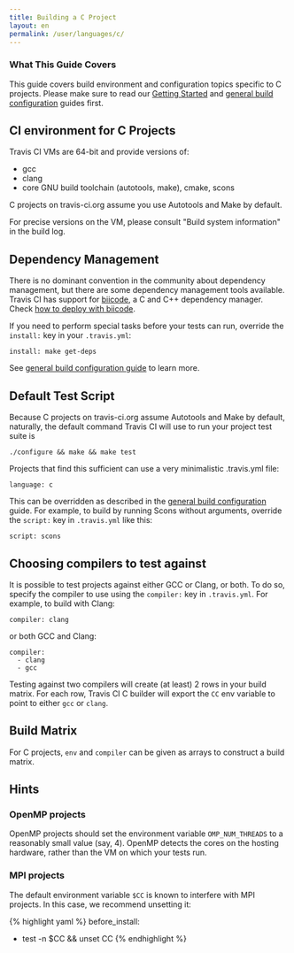 ```yaml
---
title: Building a C Project
layout: en
permalink: /user/languages/c/
---
```


### What This Guide Covers

This guide covers build environment and configuration topics specific to C projects. Please make sure to read our [Getting Started](/user/getting-started/) and [general build configuration](/user/customizing-the-build/) guides first.

## CI environment for C Projects

Travis CI VMs are 64-bit and provide versions of:

 * gcc
 * clang
 * core GNU build toolchain (autotools, make), cmake, scons

C projects on travis-ci.org assume you use Autotools and Make by default.

For precise versions on the VM, please consult "Build system information" in the build log.


## Dependency Management

There is no dominant convention in the community about dependency management, but there are some dependency management tools available.
Travis CI has support for [biicode](https://www.biicode.com/), a C and C++ dependency manager. Check [how to deploy with biicode](http://docs.travis-ci.com/user/deployment/biicode/).

If you need to perform special tasks before your tests can run, override the `install:` key in your `.travis.yml`:

    install: make get-deps

See [general build configuration guide](/user/customizing-the-build/) to learn more.


## Default Test Script

Because C projects on travis-ci.org assume Autotools and Make by default, naturally, the default command Travis CI will use to
run your project test suite is

    ./configure && make && make test

Projects that find this sufficient can use a very minimalistic .travis.yml file:

    language: c

This can be overridden as described in the [general build configuration](/user/customizing-the-build/) guide. For example, to build
by running Scons without arguments, override the `script:` key in `.travis.yml` like this:

    script: scons


## Choosing compilers to test against

It is possible to test projects against either GCC or Clang, or both. To do so, specify the compiler to use using the `compiler:` key
in `.travis.yml`. For example, to build with Clang:

    compiler: clang

or both GCC and Clang:

    compiler:
      - clang
      - gcc

Testing against two compilers will create (at least) 2 rows in your build matrix. For each row, Travis CI C builder will export the `CC`
env variable to point to either `gcc` or `clang`.

## Build Matrix

For C projects, `env` and `compiler` can be given as arrays
to construct a build matrix.

## Hints

### OpenMP projects

OpenMP projects should set the environment variable `OMP_NUM_THREADS` to a reasonably small value (say, 4).
OpenMP detects the cores on the hosting hardware, rather than the VM on which your tests run.

### MPI projects

The default environment variable `$CC` is known to interfere with MPI projects.
In this case, we recommend unsetting it:

{% highlight yaml %}
before_install:
  - test -n $CC && unset CC
{% endhighlight %}
